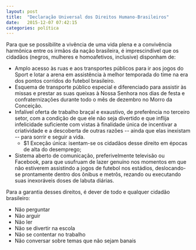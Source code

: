 ```yaml
---
layout: post
title:  "Declaração Universal dos Direitos Humano-Brasileiros"
date:   2015-12-07 07:42:15
categories: política
---
```

Para que se possibilite a vivência de uma vida plena e a convivência harmônica
entre os irmãos da nação brasileira, é imprescindível que os cidadãos (negros,
mulheres e homoafetivos, inclusive) disponham de:

- Amplo acesso às ruas e aos transportes públicos para ir aos jogos do Sport e
lotar a arena em assistência à melhor temporada do time na era dos pontos corridos
do futebol brasileiro.
- Esquema de transporte público especial e diferenciado para assistir às missas
e prestar as suas queixas à Nossa Senhora nos dias de festa e confraternizações
durante todo o mês de dezembro no Morro da Conceição.
- Infalível oferta de trabalho braçal e exaustivo, de preferência no terceiro
setor, com a condição de que ele não seja divertido e que inflija infelicidade
suficiente com vistas à finalidade única de incentivar a criatividade e a
descoberta de outras razões -- ainda que elas inexistam -- para sorrir e seguir
a vida.
  - $1 Exceção única: isentam-se os cidadãos desse direito em épocas de alta do
  desemprego;
- Sistema aberto de comunicação, preferivelmente televisão ou Facebook, para que
usufruam de lazer genuíno nos momentos em que não estiverem assistindo a jogos
de futebol nos estádios, deslocando-se prontamente dentro dos ônibus e metrôs,
rezando ou executando suas inexoráveis doses de labuta diárias.

Para a garantia desses direitos, é dever de todo e qualquer cidadão brasileiro:

- Não perguntar
- Não arguir
- Não ler
- Não se divertir na escola
- Não se contentar no trabalho
- Não conversar sobre temas que não sejam banais
